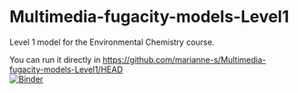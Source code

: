 # Multimedia-fugacity-models-Level1
Level 1 model for the Environmental Chemistry course.

You can run it directly in https://github.com/marianne-s/Multimedia-fugacity-models-Level1/HEAD </br>
[![Binder](https://mybinder.org/badge_logo.svg)](https://github.com/marianne-s/Multimedia-fugacity-models-Level1/HEAD)

